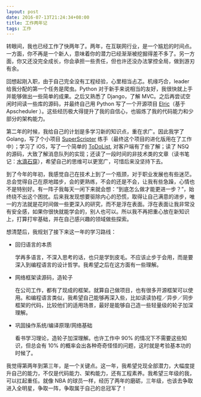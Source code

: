 ```yaml
---
layout: post
date: 2016-07-13T21:24:34+08:00
title: 工作两年记
tags: 工作
---
```


转眼间，我也已经工作了快两年了。两年，在互联网行业，是一个尴尬的时间点。一方面，你不再是一个新人，意味着你的潜力已经渐渐被挖掘得差不多了。另一方面，你又还没完全成长，你会承担一些责任，但也许还没办法掌控全局，做到游刃有余。

回想起刚入职，由于自己完全没有工程经验，心里相当忐忑。机缘巧合，leader 给我分配的第一个任务是爬虫。Python 对于新手来说相当的友好，我很快就上手并能够做出一些简单的成果。之后又熟悉了 Django，了解 MVC。之后再尝试空闲时间读一些库的源码，并最终自己用 Python 写了一个开源项目 [Elric](https://github.com/Masutangu/Elric)（基于 Apscheduler ）。这些经历极大得提升了我的自信心，也锻炼了我的代码能力和少部分的架构能力。

第二年的时候，我给自己的计划是多学习新的知识点，重在求广。因此我学了 Golang，写了个小项目 [SuperScripter](https://github.com/Masutangu/SuperScripter) 练手（最终这个项目的进化版用在了工作中）；学习了 iOS，写了一个简单的 [ToDoList](https://github.com/Masutangu/ToDo), 对客户端有了些了解；读了 NSQ 的源码，大致了解消息队列的实现；还读了一段时间的非技术类的文章（读书笔记：[水滴石穿](https://masutangu.com/2015/12/dewdrop-note-1/)），希望自己的思维可以更宽广，可惜后来没坚持下去。

到了今年的年初，我感觉自己在技术上到了一个瓶颈，对于职业发展也有些迷茫。总会觉得自己在原地踏步，会的更熟练，不会的还是不会，让我有些急躁，心情也不是特别好。有一阵子我每天一闲下来就会想：“到底怎么做才能更进一步？”，始终绕不出这个困扰。后来我发现想要驱除内心的恐慌，取得让自己满意的进步，唯一的方法就是花时间做一些更深入的研究，而不是浮在表面。浮在表面让我非常没有安全感，如果你很快就能学会的，别人也可以。所以我不再把重心放在新知识上，打算打牢基础，并在自己感兴趣的领域做些探索。

想清楚后，我规划了接下来这一年的学习路线：

* 回归语言的本质

    学再多语言，不深入思考的话，也只是学到皮毛。不应该止步于会用，而是要深入到编程语言的设计哲学。我希望之后在这方面有一些理解。

* 网络框架读源码，造轮子

    在公司工作，都有了现成的框架。就算自己做项目，也有很多开源框架可以使用。和编程语言类似，我希望自己能够再深入些，比如读读协程／异步／同步框架的代码，比较他们的适用场景，最好是能够自己造一些轻量级的轮子加深理解。

* 巩固操作系统/编译原理/网络基础

    看书学习理论，造轮子加深理解。也许工作中 90% 的情况下不需要这些知识，但总会有 10% 的概率会出各种奇奇怪怪的问题，这时就是考验基本功的时候了。

我觉得第两年到第三年，是一个关键点。这一年，我希望兑现全部潜力，大幅度提升自己的能力，不仅是代码能力、架构能力，还有工程素养。我希望三年级的我，可以扛起重任。就像 NBA 的球员一样，经历了两年的磨砺，三年级，也该去争取进入全明星，争取一阵，争取属于自己的总冠军了！

